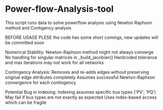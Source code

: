 # Power-flow-Analysis-tool
This script runs data to solve powerflow analysis using Newton Raphson method and Contigency analysis

BEFORE USAGE PLESE 
the code has some short comings, new updates will be committed soon

Numerical Stability:
Newton-Raphson method might not always converge
No handling for singular matrices in _build_jacobian()
Hardcoded tolerance and max iterations may not work for all networks

Contingency Analysis:
Removes and re-adds edges without preserving original edge attributes completely
Assumes successful Newton-Raphson convergence for each contingency

Potential Bug in Indexing:
Indexing assumes specific bus types ('PV', 'PQ')
May fail if bus types are not exactly as expected
Uses index-based access which can be fragile
